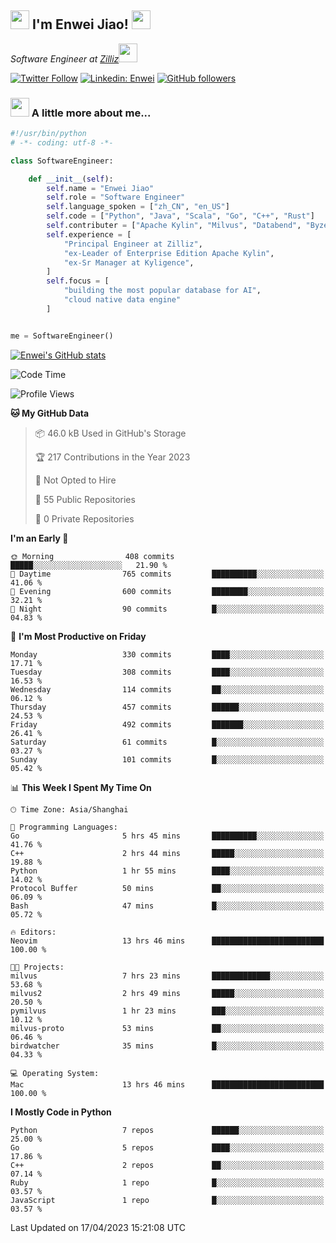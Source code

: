 <h2><img src="https://emojis.slackmojis.com/emojis/images/1531849430/4246/blob-sunglasses.gif?1531849430" width="30"/> I'm  Enwei Jiao! <img src="https://media.giphy.com/media/juBt25nT1KGys/giphy.gif" width=30> </h2>
<!-- <img align='right' src="https://media.giphy.com/media/M9gbBd9nbDrOTu1Mqx/giphy.gif" width="230"> -->
<p><em>Software Engineer at <a href="https://zilliz.com/">Zilliz</a><img src="https://media.giphy.com/media/WUlplcMpOCEmTGBtBW/giphy.gif" width="30"></em></p>

[![Twitter Follow](https://img.shields.io/twitter/follow/misteranmol?label=Follow)](https://twitter.com/intent/follow?screen_name=EnweiJiao)
[![Linkedin: Enwei](https://img.shields.io/badge/-enwei-blue?style=&logo=Linkedin&logoColor=white&link=https://www.linkedin.com/in/enwei-jiao-41192a97)](https://www.linkedin.com/in/enwei-jiao-41192a97/)
[![GitHub followers](https://img.shields.io/github/followers/jiaoew1991?label=Follow&style=social)](https://github.com/jiaoew1991)


### <img src="https://media.giphy.com/media/VgCDAzcKvsR6OM0uWg/giphy.gif" width="30"> A little more about me...  

```python
#!/usr/bin/python
# -*- coding: utf-8 -*-

class SoftwareEngineer:

    def __init__(self):
        self.name = "Enwei Jiao"
        self.role = "Software Engineer"
        self.language_spoken = ["zh_CN", "en_US"]
        self.code = ["Python", "Java", "Scala", "Go", "C++", "Rust"]
        self.contributer = ["Apache Kylin", "Milvus", "Databend", "Byzer-Lang"]
        self.experience = [
            "Principal Engineer at Zilliz",
            "ex-Leader of Enterprise Edition Apache Kylin",
            "ex-Sr Manager at Kyligence",
        ]
        self.focus = [
            "building the most popular database for AI",
            "cloud native data engine"
        ]


me = SoftwareEngineer()
```

[![Enwei's GitHub stats](https://github-readme-stats.vercel.app/api?username=jiaoew1991&count_private=true&show_icons=true)](https://github.com/jiaoew1991/jiaoew1991)

<!-- [![Top Langs](https://github-readme-stats.vercel.app/api/top-langs/?username=jiaoew1991&layout=compact)](https://github.com/jiaoew1991/jiaoew1991) -->

<!--START_SECTION:waka-->
![Code Time](http://img.shields.io/badge/Code%20Time-635%20hrs%2053%20mins-blue)

![Profile Views](http://img.shields.io/badge/Profile%20Views-0-blue)

**🐱 My GitHub Data** 

> 📦 46.0 kB Used in GitHub's Storage 
 > 
> 🏆 217 Contributions in the Year 2023
 > 
> 🚫 Not Opted to Hire
 > 
> 📜 55 Public Repositories 
 > 
> 🔑 0 Private Repositories 
 > 
**I'm an Early 🐤** 

```text
🌞 Morning                408 commits         █████░░░░░░░░░░░░░░░░░░░░   21.90 % 
🌆 Daytime                765 commits         ██████████░░░░░░░░░░░░░░░   41.06 % 
🌃 Evening                600 commits         ████████░░░░░░░░░░░░░░░░░   32.21 % 
🌙 Night                  90 commits          █░░░░░░░░░░░░░░░░░░░░░░░░   04.83 % 
```
📅 **I'm Most Productive on Friday** 

```text
Monday                   330 commits         ████░░░░░░░░░░░░░░░░░░░░░   17.71 % 
Tuesday                  308 commits         ████░░░░░░░░░░░░░░░░░░░░░   16.53 % 
Wednesday                114 commits         ██░░░░░░░░░░░░░░░░░░░░░░░   06.12 % 
Thursday                 457 commits         ██████░░░░░░░░░░░░░░░░░░░   24.53 % 
Friday                   492 commits         ███████░░░░░░░░░░░░░░░░░░   26.41 % 
Saturday                 61 commits          █░░░░░░░░░░░░░░░░░░░░░░░░   03.27 % 
Sunday                   101 commits         █░░░░░░░░░░░░░░░░░░░░░░░░   05.42 % 
```


📊 **This Week I Spent My Time On** 

```text
🕑︎ Time Zone: Asia/Shanghai

💬 Programming Languages: 
Go                       5 hrs 45 mins       ██████████░░░░░░░░░░░░░░░   41.76 % 
C++                      2 hrs 44 mins       █████░░░░░░░░░░░░░░░░░░░░   19.88 % 
Python                   1 hr 55 mins        ████░░░░░░░░░░░░░░░░░░░░░   14.02 % 
Protocol Buffer          50 mins             ██░░░░░░░░░░░░░░░░░░░░░░░   06.09 % 
Bash                     47 mins             █░░░░░░░░░░░░░░░░░░░░░░░░   05.72 % 

🔥 Editors: 
Neovim                   13 hrs 46 mins      █████████████████████████   100.00 % 

🐱‍💻 Projects: 
milvus                   7 hrs 23 mins       █████████████░░░░░░░░░░░░   53.68 % 
milvus2                  2 hrs 49 mins       █████░░░░░░░░░░░░░░░░░░░░   20.50 % 
pymilvus                 1 hr 23 mins        ███░░░░░░░░░░░░░░░░░░░░░░   10.12 % 
milvus-proto             53 mins             ██░░░░░░░░░░░░░░░░░░░░░░░   06.46 % 
birdwatcher              35 mins             █░░░░░░░░░░░░░░░░░░░░░░░░   04.33 % 

💻 Operating System: 
Mac                      13 hrs 46 mins      █████████████████████████   100.00 % 
```

**I Mostly Code in Python** 

```text
Python                   7 repos             ██████░░░░░░░░░░░░░░░░░░░   25.00 % 
Go                       5 repos             ████░░░░░░░░░░░░░░░░░░░░░   17.86 % 
C++                      2 repos             ██░░░░░░░░░░░░░░░░░░░░░░░   07.14 % 
Ruby                     1 repo              █░░░░░░░░░░░░░░░░░░░░░░░░   03.57 % 
JavaScript               1 repo              █░░░░░░░░░░░░░░░░░░░░░░░░   03.57 % 
```




 Last Updated on 17/04/2023 15:21:08 UTC
<!--END_SECTION:waka-->

